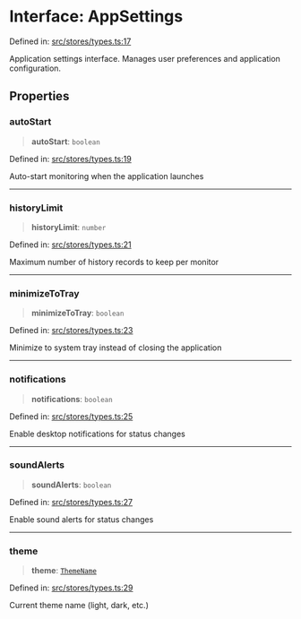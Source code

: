 # Interface: AppSettings

Defined in: [src/stores/types.ts:17](https://github.com/Nick2bad4u/Uptime-Watcher/blob/2a45eeb1723f8f7089001af2c92aa07d82dfe7e4/src/stores/types.ts#L17)

Application settings interface.
Manages user preferences and application configuration.

## Properties

### autoStart

> **autoStart**: `boolean`

Defined in: [src/stores/types.ts:19](https://github.com/Nick2bad4u/Uptime-Watcher/blob/2a45eeb1723f8f7089001af2c92aa07d82dfe7e4/src/stores/types.ts#L19)

Auto-start monitoring when the application launches

***

### historyLimit

> **historyLimit**: `number`

Defined in: [src/stores/types.ts:21](https://github.com/Nick2bad4u/Uptime-Watcher/blob/2a45eeb1723f8f7089001af2c92aa07d82dfe7e4/src/stores/types.ts#L21)

Maximum number of history records to keep per monitor

***

### minimizeToTray

> **minimizeToTray**: `boolean`

Defined in: [src/stores/types.ts:23](https://github.com/Nick2bad4u/Uptime-Watcher/blob/2a45eeb1723f8f7089001af2c92aa07d82dfe7e4/src/stores/types.ts#L23)

Minimize to system tray instead of closing the application

***

### notifications

> **notifications**: `boolean`

Defined in: [src/stores/types.ts:25](https://github.com/Nick2bad4u/Uptime-Watcher/blob/2a45eeb1723f8f7089001af2c92aa07d82dfe7e4/src/stores/types.ts#L25)

Enable desktop notifications for status changes

***

### soundAlerts

> **soundAlerts**: `boolean`

Defined in: [src/stores/types.ts:27](https://github.com/Nick2bad4u/Uptime-Watcher/blob/2a45eeb1723f8f7089001af2c92aa07d82dfe7e4/src/stores/types.ts#L27)

Enable sound alerts for status changes

***

### theme

> **theme**: [`ThemeName`](../../../theme/types/type-aliases/ThemeName.md)

Defined in: [src/stores/types.ts:29](https://github.com/Nick2bad4u/Uptime-Watcher/blob/2a45eeb1723f8f7089001af2c92aa07d82dfe7e4/src/stores/types.ts#L29)

Current theme name (light, dark, etc.)
